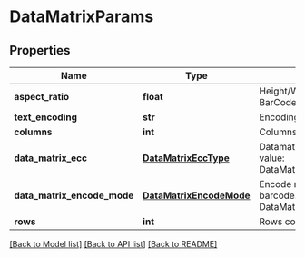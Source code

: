 # DataMatrixParams

## Properties
Name | Type | Description | Notes
------------ | ------------- | ------------- | -------------
**aspect_ratio** | **float** | Height/Width ratio of 2D BarCode module | [optional] 
**text_encoding** | **str** | Encoding of codetext. | [optional] 
**columns** | **int** | Columns count. | [optional] 
**data_matrix_ecc** | [**DataMatrixEccType**](DataMatrixEccType.md) | Datamatrix ECC type. Default value: DataMatrixEccType.Ecc200. | [optional] 
**data_matrix_encode_mode** | [**DataMatrixEncodeMode**](DataMatrixEncodeMode.md) | Encode mode of Datamatrix barcode. Default value: DataMatrixEncodeMode.Auto. | [optional] 
**rows** | **int** | Rows count. | [optional] 

[[Back to Model list]](../README.md#documentation-for-models) [[Back to API list]](../README.md#documentation-for-api-endpoints) [[Back to README]](../README.md)


